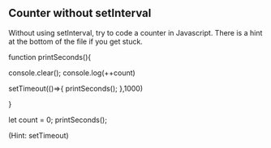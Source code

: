 ## Counter without setInterval

Without using setInterval, try to code a counter in Javascript. There is a hint at the bottom of the file if you get stuck.

function printSeconds(){
  
  console.clear();
  console.log(++count)
  
  setTimeout(()=>{
    printSeconds();
  },1000)
  
}

let count = 0;
printSeconds();
  






































































(Hint: setTimeout)
